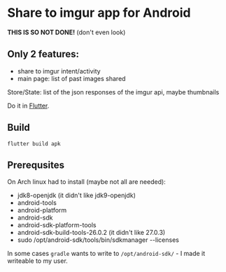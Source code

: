 # Share to imgur app for Android

**THIS IS SO NOT DONE!** (don't even look)

## Only 2 features:
* share to imgur intent/activity
* main page: list of past images shared

Store/State: list of the json responses of the imgur api, maybe thumbnails

Do it in [Flutter](https://flutter.io/android-release/).

## Build

`flutter build apk`

## Prerequsites

On Arch linux had to install (maybe not all are needed):
* jdk8-openjdk (it didn't like jdk9-openjdk)
* android-tools
* android-platform
* android-sdk
* android-sdk-platform-tools
* android-sdk-build-tools-26.0.2 (it didn't like 27.0.3)
* sudo /opt/android-sdk/tools/bin/sdkmanager --licenses

In some cases `gradle` wants to write to `/opt/android-sdk/` - I made it writeable to my user.
